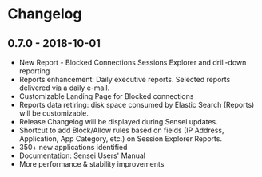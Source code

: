 # Changelog

## 0.7.0 - 2018-10-01

* New Report - Blocked Connections Sessions Explorer and drill-down reporting
* Reports enhancement: Daily executive reports. Selected reports delivered via a daily e-mail.
* Customizable Landing Page for Blocked connections
* Reports data retiring: disk space consumed by Elastic Search \(Reports\) will be customizable.
* Release Changelog will be displayed during Sensei updates.
* Shortcut to add Block/Allow rules based on fields \(IP Address, Application, App Category, etc.\) on Session Explorer Reports.
* 350+ new applications identified
* Documentation: Sensei Users' Manual
* More performance & stability improvements


